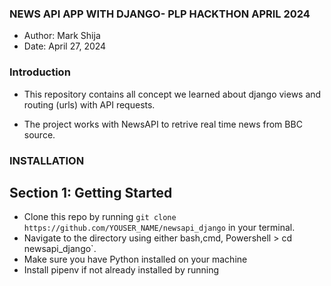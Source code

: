 ### NEWS API APP WITH DJANGO- PLP HACKTHON APRIL 2024
- Author: Mark Shija
-  Date: April 27, 2024

### Introduction

- This repository contains all concept we learned about django views and routing (urls) with API requests.

- The project works with NewsAPI to retrive real time news from BBC source.

### INSTALLATION

## Section 1: Getting Started
- Clone this repo by running `git clone https://github.com/YOUSER_NAME/newsapi_django` in your terminal.
- Navigate to the directory using either bash,cmd, Powershell > cd newsapi_django`.
- Make sure you have Python installed on your machine
- Install pipenv if not already installed by running


